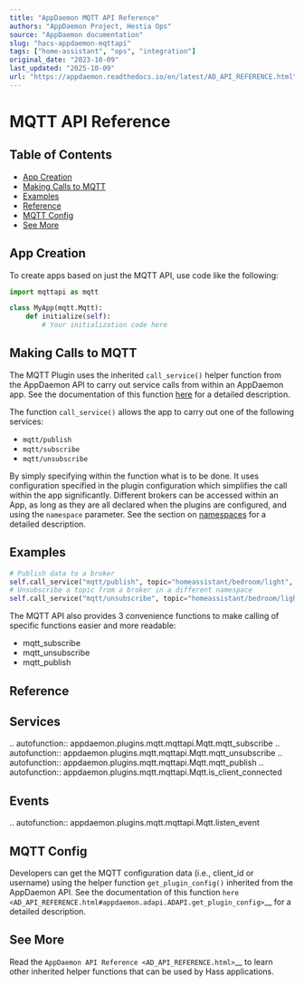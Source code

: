 ```yaml
---
title: "AppDaemon MQTT API Reference"
authors: "AppDaemon Project, Hestia Ops"
source: "AppDaemon documentation"
slug: "hacs-appdaemon-mqttapi"
tags: ["home-assistant", "ops", "integration"]
original_date: "2023-10-09"
last_updated: "2025-10-09"
url: "https://appdaemon.readthedocs.io/en/latest/AD_API_REFERENCE.html"
---
```


# MQTT API Reference

## Table of Contents

- [App Creation](#app-creation)
- [Making Calls to MQTT](#making-calls-to-mqtt)
- [Examples](#examples)
- [Reference](#reference)
- [MQTT Config](#mqtt-config)
- [See More](#see-more)

## App Creation

To create apps based on just the MQTT API, use code like the following:

```python
import mqttapi as mqtt

class MyApp(mqtt.Mqtt):
    def initialize(self):
        # Your initialization code here
```

## Making Calls to MQTT

The MQTT Plugin uses the inherited `call_service()` helper function from the AppDaemon API to carry out service calls from within an AppDaemon app. See the documentation of this function [here](https://appdaemon.readthedocs.io/en/latest/AD_API_REFERENCE.html#appdaemon.adapi.ADAPI.call_service) for a detailed description.

The function `call_service()` allows the app to carry out one of the following services:

- `mqtt/publish`
- `mqtt/subscribe`
- `mqtt/unsubscribe`

By simply specifying within the function what is to be done. It uses configuration specified in the plugin configuration which simplifies the call within the app significantly. Different brokers can be accessed within an App, as long as they are all declared when the plugins are configured, and using the `namespace` parameter. See the section on [namespaces](https://appdaemon.readthedocs.io/en/latest/APPGUIDE.html#namespaces) for a detailed description.

## Examples

```python
# Publish data to a broker
self.call_service("mqtt/publish", topic="homeassistant/bedroom/light", payload="ON")
# Unsubscribe a topic from a broker in a different namespace
self.call_service("mqtt/unsubscribe", topic="homeassistant/bedroom/light", namespace="mqtt2")
```

The MQTT API also provides 3 convenience functions to make calling of specific functions easier and more readable:

- mqtt_subscribe
- mqtt_unsubscribe
- mqtt_publish

Reference
---------

Services
--------

.. autofunction:: appdaemon.plugins.mqtt.mqttapi.Mqtt.mqtt_subscribe
.. autofunction:: appdaemon.plugins.mqtt.mqttapi.Mqtt.mqtt_unsubscribe
.. autofunction:: appdaemon.plugins.mqtt.mqttapi.Mqtt.mqtt_publish
.. autofunction:: appdaemon.plugins.mqtt.mqttapi.Mqtt.is_client_connected

Events
------

.. autofunction:: appdaemon.plugins.mqtt.mqttapi.Mqtt.listen_event

MQTT Config
-----------

Developers can get the MQTT configuration data (i.e., client_id or username) using the
helper function ``get_plugin_config()`` inherited from the AppDaemon API. See the
documentation of this function `here <AD_API_REFERENCE.html#appdaemon.adapi.ADAPI.get_plugin_config>`__
for a detailed description.

See More
---------

Read the `AppDaemon API Reference <AD_API_REFERENCE.html>`__ to learn other inherited helper functions that
can be used by Hass applications.
